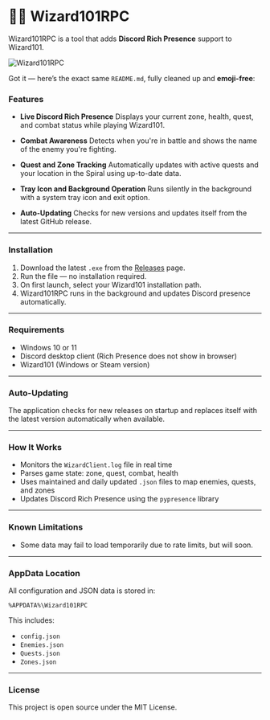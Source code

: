 # 🧙‍♂️ Wizard101RPC

Wizard101RPC is a tool that adds **Discord Rich Presence** support to Wizard101.

![Wizard101RPC](https://media.discordapp.net/attachments/1230704557093425185/1373047039503368242/image.png?ex=6828fd34&is=6827abb4&hm=f56b2b3c966452c1323fa89b38a4902bb38520c61178a1f1f6864a6a32e49cce&=&format=webp&quality=lossless)

Got it — here’s the exact same `README.md`, fully cleaned up and **emoji-free**:


### Features

* **Live Discord Rich Presence**
  Displays your current zone, health, quest, and combat status while playing Wizard101.

* **Combat Awareness**
  Detects when you're in battle and shows the name of the enemy you're fighting.

* **Quest and Zone Tracking**
  Automatically updates with active quests and your location in the Spiral using up-to-date data.

* **Tray Icon and Background Operation**
  Runs silently in the background with a system tray icon and exit option.

* **Auto-Updating**
  Checks for new versions and updates itself from the latest GitHub release.
  
---

### Installation

1. Download the latest `.exe` from the [Releases](https://github.com/ethangwaddell/Wizard101RPC/releases) page.
2. Run the file — no installation required.
3. On first launch, select your Wizard101 installation path.
4. Wizard101RPC runs in the background and updates Discord presence automatically.

---

### Requirements

* Windows 10 or 11
* Discord desktop client (Rich Presence does not show in browser)
* Wizard101 (Windows or Steam version)

---

### Auto-Updating

The application checks for new releases on startup and replaces itself with the latest version automatically when available.

---

### How It Works

* Monitors the `WizardClient.log` file in real time
* Parses game state: zone, quest, combat, health
* Uses maintained and daily updated `.json` files to map enemies, quests, and zones
* Updates Discord Rich Presence using the `pypresence` library

---

### Known Limitations

* Some data may fail to load temporarily due to rate limits, but will soon.

---

### AppData Location

All configuration and JSON data is stored in:

```
%APPDATA%\Wizard101RPC
```

This includes:

* `config.json`
* `Enemies.json`
* `Quests.json`
* `Zones.json`

---

### License

This project is open source under the MIT License.
